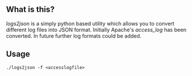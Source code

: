 What is this?
--------------

*logs2json* is a simply python based utility which allows you to convert different log files into JSON format. Initially Apache's *access_log* has been converted. In future further log formats could be added.

Usage
-----------


    ./logs2json -f <accesslogfile>


